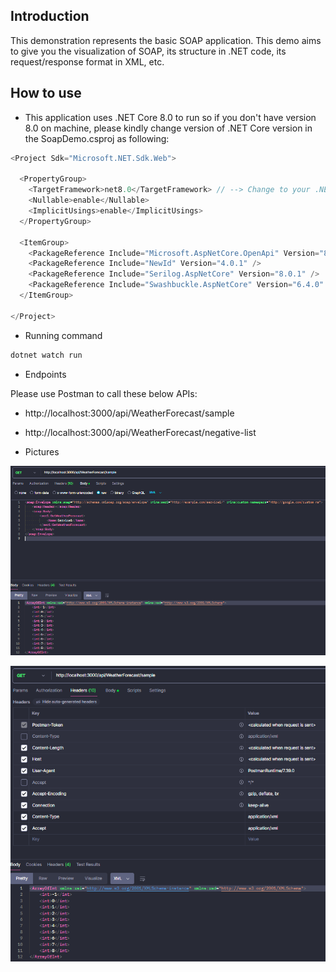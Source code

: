 ## Introduction

This demonstration represents the basic SOAP application. This demo aims to give you the visualization of SOAP, its structure in .NET code, its request/response format in XML, etc.

## How to use

- This application uses .NET Core 8.0 to run so if you don't have version 8.0 on machine, please kindly change version of .NET Core version in the SoapDemo.csproj as following:

```c#
<Project Sdk="Microsoft.NET.Sdk.Web">

  <PropertyGroup>
    <TargetFramework>net8.0</TargetFramework> // --> Change to your .NET version
    <Nullable>enable</Nullable>
    <ImplicitUsings>enable</ImplicitUsings>
  </PropertyGroup>

  <ItemGroup>
    <PackageReference Include="Microsoft.AspNetCore.OpenApi" Version="8.0.4" />
    <PackageReference Include="NewId" Version="4.0.1" />
    <PackageReference Include="Serilog.AspNetCore" Version="8.0.1" />
    <PackageReference Include="Swashbuckle.AspNetCore" Version="6.4.0" />
  </ItemGroup>

</Project>
```

- Running command

```bash
dotnet watch run
```

- Endpoints

Please use Postman to call these below APIs:

- http://localhost:3000/api/WeatherForecast/sample
- http://localhost:3000/api/WeatherForecast/negative-list

- Pictures

![alt text](.github/image.png)

![alt text](.github/image-1.png)
